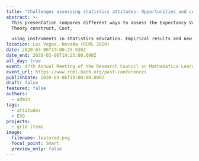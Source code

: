 ```yaml
---
title: "Challenges assessing statistics attitudes: Opportunities and costs"
abstract: >-
  This presentation compares different ways to assess the Expectancy Value
  Theory construct, Cost, 

  using instruments in statistics education. Empirical results and new directions are included. 
location: Las Vegas, Nevada (RCML 2020)
date: 2020-03-06T19:00:29.936Z
date_end: 2020-03-06T19:25:00.000Z
all_day: true
event: 47th Annual Meeting of the Research Council on Mathematics Learning
event_url: https://www.rcml-math.org/past-conferences
publishDate: 2020-03-06T19:00:00.000Z
draft: false
featured: false
authors:
  - admin
tags:
  - attitudes
  - ESG
projects:
  - grid-items
image:
  filename: featured.png
  focal_point: Smart
  preview_only: false
---
```

